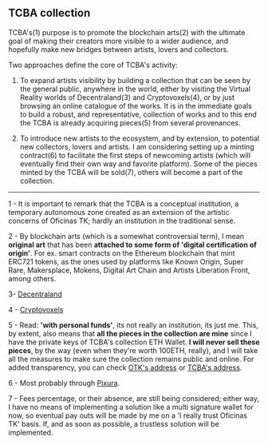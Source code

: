 ## TCBA collection

TCBA's(1) purpose is to promote the blockchain arts(2) with the ultimate goal of making their creators more visible to a wider audience, and hopefully make new bridges between artists, lovers and collectors.


Two approaches define the core of TCBA's activity:


1. To expand artists visibility by building a collection that can be seen by the general public, anywhere in the world, either by visiting the Virtual Reality worlds of Decentraland(3) and Cryptovoxels(4), or by just browsing an online catalogue of the works. It is in the immediate goals to build a robust, and representative, collection of works and to this end the TCBA is already acquiring pieces(5) from several provenances.

2. To introduce new artists to the ecosystem, and by extension, to potential new collectors, lovers and artists. I am considering setting up a minting contract(6) to facilitate the first steps of newcoming artists (which will eventually find their own way and favorite platform). Some of the pieces minted by the TCBA will be sold(7), others will become a part of the collection.

------------------
1 - It is important to remark that the TCBA is a conceptual institution, a temporary autonomous zone created as an extension of the artistic concerns of Oficinas TK; hardly an institution in the traditional sense.

2 - By blockchain arts (which is a somewhat controversial term), I mean **original art** that has been **attached to some form of 'digital certification of origin'**. For ex. smart contracts on the Ethereum blockchain that mint ERC721 tokens, as the ones used by platforms like Known Origin, Super Rare, Makersplace, Mokens, Digital Art Chain and Artists Liberation Front, among others.

3- [Decentraland](https://decentraland.org/)

4 - [Cryptovoxels](https://www.cryptovoxels.com/)

5 - Read: **'with personal funds'**, its not really an institution, its just me. This, by extent, also means that **all the pieces in the collection are mine** since I have the private keys of TCBA's collection ETH Wallet. **I will never sell these pieces**, by the way (even when they're worth 100ETH, really), and I will take all the measures to make sure the collection remains public and online. For added transparency, you can check [OTK's address](https://etherscan.io/address/0xa4ad045d62a493f0ed883b413866448afb13087c) or [TCBA's address](https://etherscan.io/address/0x49b87e5ab0966f5ad53c51bd855d3cc645365caf).

6 - Most probably through [Pixura](https://pixura.io/).

7 - Fees percentage, or their absence, are still being considered; either way, I have no means of implementing a solution like a multi signature wallet for now, so eventual pay outs will be made by me on a 'I really trust Oficinas TK' basis. If, and as soon as possible, a trustless solution will be implemented.
